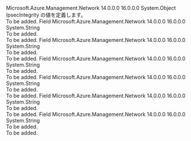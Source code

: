 <Type Name="IpsecIntegrity" FullName="Microsoft.Azure.Management.Network.Models.IpsecIntegrity">
  <TypeSignature Language="C#" Value="public static class IpsecIntegrity" />
  <TypeSignature Language="ILAsm" Value=".class public auto ansi abstract sealed beforefieldinit IpsecIntegrity extends System.Object" />
  <TypeSignature Language="DocId" Value="T:Microsoft.Azure.Management.Network.Models.IpsecIntegrity" />
  <TypeSignature Language="VB.NET" Value="Public Class IpsecIntegrity" />
  <TypeSignature Language="F#" Value="type IpsecIntegrity = class" />
  <AssemblyInfo>
    <AssemblyName>Microsoft.Azure.Management.Network</AssemblyName>
    <AssemblyVersion>14.0.0.0</AssemblyVersion>
    <AssemblyVersion>16.0.0.0</AssemblyVersion>
  </AssemblyInfo>
  <Base>
    <BaseTypeName>System.Object</BaseTypeName>
  </Base>
  <Interfaces />
  <Docs>
    <summary>
            IpsecIntegrity の値を定義します。
            </summary>
    <remarks>To be added.</remarks>
  </Docs>
  <Members>
    <Member MemberName="GCMAES128">
      <MemberSignature Language="C#" Value="public const string GCMAES128;" />
      <MemberSignature Language="ILAsm" Value=".field public static literal string GCMAES128" />
      <MemberSignature Language="DocId" Value="F:Microsoft.Azure.Management.Network.Models.IpsecIntegrity.GCMAES128" />
      <MemberSignature Language="VB.NET" Value="Public Const GCMAES128 As String " />
      <MemberSignature Language="F#" Value="val mutable GCMAES128 : string" Usage="Microsoft.Azure.Management.Network.Models.IpsecIntegrity.GCMAES128" />
      <MemberType>Field</MemberType>
      <AssemblyInfo>
        <AssemblyName>Microsoft.Azure.Management.Network</AssemblyName>
        <AssemblyVersion>14.0.0.0</AssemblyVersion>
        <AssemblyVersion>16.0.0.0</AssemblyVersion>
      </AssemblyInfo>
      <ReturnValue>
        <ReturnType>System.String</ReturnType>
      </ReturnValue>
      <Docs>
        <summary>To be added.</summary>
        <remarks>To be added.</remarks>
      </Docs>
    </Member>
    <Member MemberName="GCMAES192">
      <MemberSignature Language="C#" Value="public const string GCMAES192;" />
      <MemberSignature Language="ILAsm" Value=".field public static literal string GCMAES192" />
      <MemberSignature Language="DocId" Value="F:Microsoft.Azure.Management.Network.Models.IpsecIntegrity.GCMAES192" />
      <MemberSignature Language="VB.NET" Value="Public Const GCMAES192 As String " />
      <MemberSignature Language="F#" Value="val mutable GCMAES192 : string" Usage="Microsoft.Azure.Management.Network.Models.IpsecIntegrity.GCMAES192" />
      <MemberType>Field</MemberType>
      <AssemblyInfo>
        <AssemblyName>Microsoft.Azure.Management.Network</AssemblyName>
        <AssemblyVersion>14.0.0.0</AssemblyVersion>
        <AssemblyVersion>16.0.0.0</AssemblyVersion>
      </AssemblyInfo>
      <ReturnValue>
        <ReturnType>System.String</ReturnType>
      </ReturnValue>
      <Docs>
        <summary>To be added.</summary>
        <remarks>To be added.</remarks>
      </Docs>
    </Member>
    <Member MemberName="GCMAES256">
      <MemberSignature Language="C#" Value="public const string GCMAES256;" />
      <MemberSignature Language="ILAsm" Value=".field public static literal string GCMAES256" />
      <MemberSignature Language="DocId" Value="F:Microsoft.Azure.Management.Network.Models.IpsecIntegrity.GCMAES256" />
      <MemberSignature Language="VB.NET" Value="Public Const GCMAES256 As String " />
      <MemberSignature Language="F#" Value="val mutable GCMAES256 : string" Usage="Microsoft.Azure.Management.Network.Models.IpsecIntegrity.GCMAES256" />
      <MemberType>Field</MemberType>
      <AssemblyInfo>
        <AssemblyName>Microsoft.Azure.Management.Network</AssemblyName>
        <AssemblyVersion>14.0.0.0</AssemblyVersion>
        <AssemblyVersion>16.0.0.0</AssemblyVersion>
      </AssemblyInfo>
      <ReturnValue>
        <ReturnType>System.String</ReturnType>
      </ReturnValue>
      <Docs>
        <summary>To be added.</summary>
        <remarks>To be added.</remarks>
      </Docs>
    </Member>
    <Member MemberName="MD5">
      <MemberSignature Language="C#" Value="public const string MD5;" />
      <MemberSignature Language="ILAsm" Value=".field public static literal string MD5" />
      <MemberSignature Language="DocId" Value="F:Microsoft.Azure.Management.Network.Models.IpsecIntegrity.MD5" />
      <MemberSignature Language="VB.NET" Value="Public Const MD5 As String " />
      <MemberSignature Language="F#" Value="val mutable MD5 : string" Usage="Microsoft.Azure.Management.Network.Models.IpsecIntegrity.MD5" />
      <MemberType>Field</MemberType>
      <AssemblyInfo>
        <AssemblyName>Microsoft.Azure.Management.Network</AssemblyName>
        <AssemblyVersion>14.0.0.0</AssemblyVersion>
        <AssemblyVersion>16.0.0.0</AssemblyVersion>
      </AssemblyInfo>
      <ReturnValue>
        <ReturnType>System.String</ReturnType>
      </ReturnValue>
      <Docs>
        <summary>To be added.</summary>
        <remarks>To be added.</remarks>
      </Docs>
    </Member>
    <Member MemberName="SHA1">
      <MemberSignature Language="C#" Value="public const string SHA1;" />
      <MemberSignature Language="ILAsm" Value=".field public static literal string SHA1" />
      <MemberSignature Language="DocId" Value="F:Microsoft.Azure.Management.Network.Models.IpsecIntegrity.SHA1" />
      <MemberSignature Language="VB.NET" Value="Public Const SHA1 As String " />
      <MemberSignature Language="F#" Value="val mutable SHA1 : string" Usage="Microsoft.Azure.Management.Network.Models.IpsecIntegrity.SHA1" />
      <MemberType>Field</MemberType>
      <AssemblyInfo>
        <AssemblyName>Microsoft.Azure.Management.Network</AssemblyName>
        <AssemblyVersion>14.0.0.0</AssemblyVersion>
        <AssemblyVersion>16.0.0.0</AssemblyVersion>
      </AssemblyInfo>
      <ReturnValue>
        <ReturnType>System.String</ReturnType>
      </ReturnValue>
      <Docs>
        <summary>To be added.</summary>
        <remarks>To be added.</remarks>
      </Docs>
    </Member>
    <Member MemberName="SHA256">
      <MemberSignature Language="C#" Value="public const string SHA256;" />
      <MemberSignature Language="ILAsm" Value=".field public static literal string SHA256" />
      <MemberSignature Language="DocId" Value="F:Microsoft.Azure.Management.Network.Models.IpsecIntegrity.SHA256" />
      <MemberSignature Language="VB.NET" Value="Public Const SHA256 As String " />
      <MemberSignature Language="F#" Value="val mutable SHA256 : string" Usage="Microsoft.Azure.Management.Network.Models.IpsecIntegrity.SHA256" />
      <MemberType>Field</MemberType>
      <AssemblyInfo>
        <AssemblyName>Microsoft.Azure.Management.Network</AssemblyName>
        <AssemblyVersion>14.0.0.0</AssemblyVersion>
        <AssemblyVersion>16.0.0.0</AssemblyVersion>
      </AssemblyInfo>
      <ReturnValue>
        <ReturnType>System.String</ReturnType>
      </ReturnValue>
      <Docs>
        <summary>To be added.</summary>
        <remarks>To be added.</remarks>
      </Docs>
    </Member>
  </Members>
</Type>